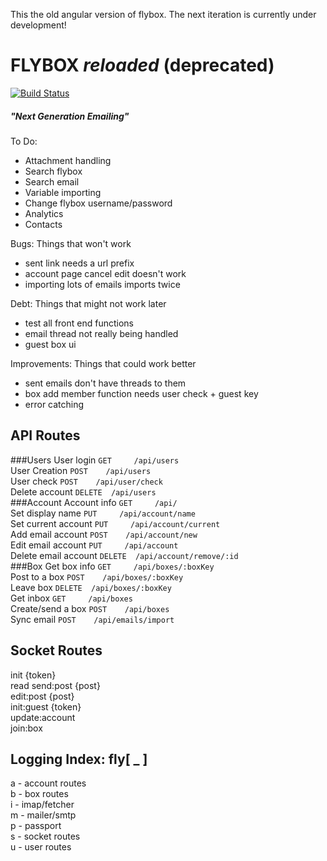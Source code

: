 This the old angular version of flybox. The next iteration is currently under development!

# FLYBOX _reloaded_ (deprecated)
[![Build Status](https://travis-ci.org/makakoa/flybox_reloaded.svg?branch=m2_dev)](https://travis-ci.org/makakoa/flybox_reloaded)
##### "Next Generation Emailing"

To Do: 
- Attachment handling
- Search flybox
- Search email
- Variable importing
- Change flybox username/password
- Analytics
- Contacts

Bugs: Things that won't work
- sent link needs a url prefix
- account page cancel edit doesn't work
- importing lots of emails imports twice

Debt: Things that might not work later
- test all front end functions
- email thread not really being handled
- guest box ui

Improvements: Things that could work better
- sent emails don't have threads to them
- box add member function needs user check + guest key
- error catching

API Routes
-----------
###Users
User login            `GET     /api/users`  
User Creation         `POST    /api/users`  
User check            `POST    /api/user/check`  
Delete account        `DELETE  /api/users`  
###Account
Account info          `GET     /api/`  
Set display name      `PUT     /api/account/name`  
Set current account   `PUT     /api/account/current`  
Add email account     `POST    /api/account/new`  
Edit email account    `PUT     /api/account`  
Delete email account  `DELETE  /api/account/remove/:id`  
###Box
Get box info          `GET     /api/boxes/:boxKey`  
Post to a box         `POST    /api/boxes/:boxKey`  
Leave box             `DELETE  /api/boxes/:boxKey`  
Get inbox             `GET     /api/boxes`  
Create/send a box     `POST    /api/boxes`  
Sync email            `POST    /api/emails/import`  

Socket Routes
-----------
init {token}  
read
send:post {post}  
edit:post {post}  
init:guest {token}  
update:account  
join:box  

Logging Index: fly[ _ ]
-----------
a - account routes  
b - box routes  
i - imap/fetcher  
m - mailer/smtp  
p - passport  
s - socket routes  
u - user routes  
